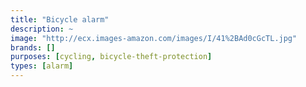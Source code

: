 ```yaml
---
title: "Bicycle alarm"
description: ~
image: "http://ecx.images-amazon.com/images/I/41%2BAd0cGcTL.jpg"
brands: []
purposes: [cycling, bicycle-theft-protection]
types: [alarm]
---
```

